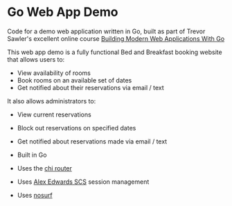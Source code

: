 # Go Web App Demo

Code for a demo web application written in Go, built as part of Trevor Sawler's excellent online course [Building Modern Web Applications With Go](https://www.udemy.com/course/building-modern-web-applications-with-go)

This web app demo is a fully functional Bed and Breakfast booking website that allows users to:
- View availability of rooms
- Book rooms on an available set of dates
- Get notified about their reservations via email / text

It also allows administrators to:
- View current reservations
- Block out reservations on specified dates
- Get notified about reservations made via email / text

- Built in Go
- Uses the [chi router](https://github.com/go-chi-chi)
- Uses [Alex Edwards SCS](https://github.com/alexedwards/scs/v2) session management
- Uses [nosurf](https://github.com/justinas/nosurf)